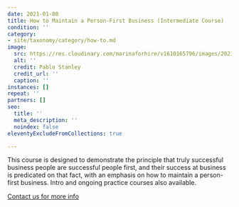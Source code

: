 ```yaml
---
date: 2021-01-08
title: How to Maintain a Person-First Business (Intermediate Course)
condition: ''
category:
- site/taxonomy/category/how-to.md
image:
  src: https://res.cloudinary.com/marinaforhire/v1610165796/images/2021/01/Humaaans_-_2_Characters_v5rz4s.png
  alt: ''
  credit: Pablo Stanley
  credit_url: ''
  caption: ''
instances: []
repeat: ''
partners: []
seo:
  title: ''
  meta_description: ''
  noindex: false
eleventyExcludeFromCollections: true

---
```

This course is designed to demonstrate the principle that truly successful business people are successful people first, and their success at business is predicated on that fact, with an emphasis on how to maintain a person-first business. Intro and ongoing practice courses also available.

[Contact us for more info]()
